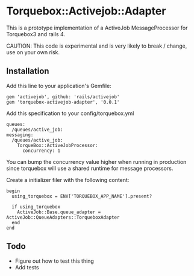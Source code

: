 # Torquebox::Activejob::Adapter

This is a prototype implementation of a ActiveJob MessageProcessor for Torquebox3 and rails 4.

CAUTION: This code is experimental and is very likely to break / change, use on your own risk.

## Installation

Add this line to your application's Gemfile:

    gem 'activejob', github: 'rails/activejob'
    gem 'torquebox-activejob-adapter', '0.0.1'


Add this specification to your config/torquebox.yml

    queues:
      /queues/active_job:
    messaging:
      /queues/active_job:
        TorqueBox::ActiveJobProcessor:
          concurrency: 1

You can bump the concurrency value higher when running in production since torquebox will use a shared runtime for
message processors.

Create a initializer filer with the following content:
    
    begin
      using_torquebox = ENV['TORQUEBOX_APP_NAME'].present?
      
      if using_torquebox
        ActiveJob::Base.queue_adapter = ActiveJob::QueueAdapters::TorqueboxAdapter
      end
    end

## Todo
- Figure out how to test this thing
- Add tests
